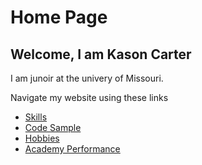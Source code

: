 # Home Page
## Welcome, I am Kason Carter
I am junoir at the univery of Missouri.

Navigate my website using these links

* [Skills](./skills.md)
* [Code Sample](./code_sample.md)
* [Hobbies](./hobby.md)
* [Academy Performance](./marks.md)
